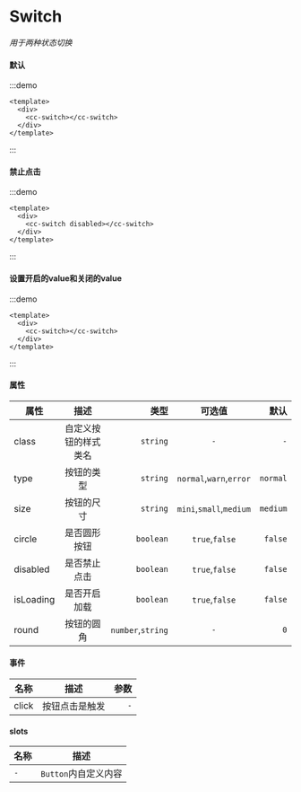 # Switch
*用于两种状态切换*
#### 默认
:::demo
```vue
<template>
  <div>
    <cc-switch></cc-switch>
  </div>
</template>
```
:::

#### 禁止点击
:::demo
```vue
<template>
  <div>
    <cc-switch disabled></cc-switch>
  </div>
</template>
```
:::

#### 设置开启的value和关闭的value
:::demo
```vue
<template>
  <div>
    <cc-switch></cc-switch>
  </div>
</template>
```
:::

#### 属性
| 属性 | 描述 | 类型 | 可选值 | 默认 |
| ------------- |:-------------:| -----:|:-------------:| -----:|
| class | 自定义按钮的样式类名 | `string` | `-` | `-`  |
| type  | 按钮的类型 | `string` | `normal`,`warn`,`error` | `normal` |
| size | 按钮的尺寸 | `string` | `mini`,`small`,`medium` | `medium` |
| circle | 是否圆形按钮 | `boolean` | `true`,`false` | `false` |
| disabled | 是否禁止点击 | `boolean` | `true`,`false` | `false` |
| isLoading | 是否开启加载 | `boolean` | `true`,`false` | `false` |
| round | 按钮的圆角 | `number`,`string` | `-` | `0` |

#### 事件
| 名称 | 描述 | 参数 |
| ------------- |:-------------:| -----:|
| click | 按钮点击是触发 | `-` |

#### slots
| 名称 | 描述 |
| ------------- |:-------------:|
| `-` | `Button`内自定义内容 |
